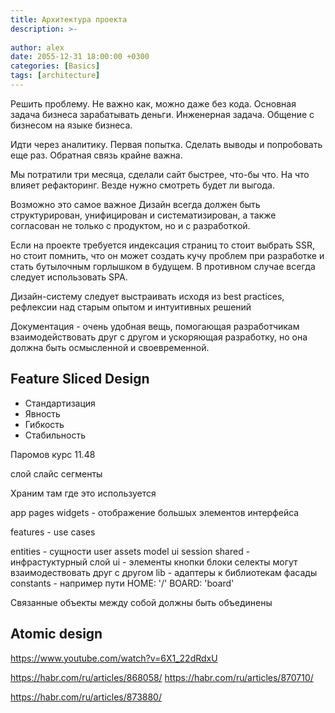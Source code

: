 ```yaml
---
title: Архитектура проекта
description: >-
  
author: alex
date: 2055-12-31 18:00:00 +0300
categories: [Basics]
tags: [architecture]
---
```


Решить проблему. Не важно как, можно даже без кода.
Основная задача бизнеса зарабатывать деньги.
Инженерная задача. Общение с бизнесом на языке бизнеса.

Идти через аналитику. Первая попытка. Сделать выводы и попробовать еще раз. Обратная связь крайне важна.

Мы потратили три месяца, сделали сайт быстрее, что-бы что. На что влияет рефакторинг. Везде нужно смотреть будет ли выгода.


Возможно это самое важное Дизайн всегда должен быть структурирован, унифицирован и систематизирован, а также согласован не только с продуктом, но и с разработкой.

Если на проекте требуется индексация страниц то стоит выбрать SSR, но стоит помнить, что он может создать кучу проблем при разработке и стать бутылочным горлышком в будущем. В противном случае всегда следует использовать SPA.

Дизайн-систему следует выстраивать исходя из best practices, рефлексии над старым опытом и интуитивных решений

Документация - очень удобная вещь, помогающая разработчикам взаимодействовать друг с другом и ускоряющая разработку, но она должна быть осмысленной и своевременной.

## Feature Sliced Design

- Стандартизация
- Явность
- Гибкость
- Стабильность

Паромов курс
11.48


слой
слайс 
сегменты

Храним там где это используется

app
pages
widgets - отображение большых элементов интерфейса

features - use cases
  
entities - сущности
  user
    assets
    model
    ui
  session
shared - инфрастуктурный слой
  ui - элементы кнопки блоки селекты могут взаимодествовать друг с другом
  lib - адаптеры к библиотекам фасады
  constants - например пути
    HOME: '/'
    BOARD: 'board'


Связанные объекты между собой должны быть объединены

## Atomic design



https://www.youtube.com/watch?v=6X1_22dRdxU


https://habr.com/ru/articles/868058/
https://habr.com/ru/articles/870710/

https://habr.com/ru/articles/873880/
